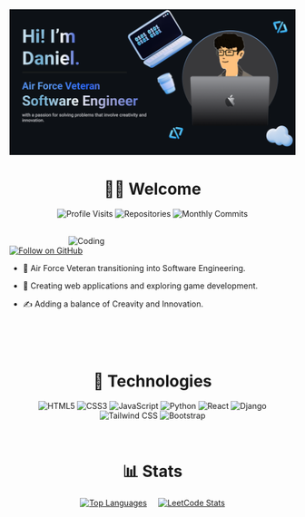 <img src='github-banner.png' alt="GitHub Banner" />

<h1 align="center">🧑‍💻 Welcome</h1>

<p align="center">
  <img src="https://badges.pufler.dev/visits/dp1p/dp1p" alt="Profile Visits"/> 
  <!-- <img src="https://badges.pufler.dev/years/dp1p" alt="Years on GitHub"/> -->
  <img src="https://badges.pufler.dev/repos/dp1p" alt="Repositories"/>
  <img src="https://badges.pufler.dev/commits/monthly/dp1p" alt="Monthly Commits"/>
</p>
<br>

<img align="right" alt="Coding" width="400" src="coding.gif"/>


[![Follow on GitHub](https://img.shields.io/github/followers/dp1p?label=Follow&style=social)](https://github.com/dp1p)

- 🛫 Air Force Veteran transitioning into Software Engineering.

- 👾 Creating web applications and exploring game development. 

-  ✍️ Adding a balance of Creavity and Innovation. 

<br>
<br>
<br>
<h1 align="center">🔧 Technologies</h1>

<p align="center">
  <img src="https://img.shields.io/badge/html5-%23E34F26?style=for-the-badge&logo=html5&logoColor=%23E34F26&labelColor=black" alt="HTML5"/>
  <img src="https://img.shields.io/badge/css3-%231572B6?style=for-the-badge&logo=css3&logoColor=%231572B6&labelColor=black" alt="CSS3"/>
  <img src="https://img.shields.io/badge/javascript-F7DF1E?style=for-the-badge&logo=javascript&logoColor=black&labelColor=black" alt="JavaScript"/>
  <img src="https://img.shields.io/badge/python-%233776AB?style=for-the-badge&logo=python&logoColor=%233776AB&labelColor=black" alt="Python"/>
  <img src="https://img.shields.io/badge/react-61DAFB?style=for-the-badge&logo=react&logoColor=%2361DAFB&labelColor=black" alt="React"/>
  <img src="https://img.shields.io/badge/django-%23092E20?style=for-the-badge&logo=django&logoColor=%23092E20&labelColor=black" alt="Django"/>
  <img src="https://img.shields.io/badge/tailwindcss-%2306B6D4?style=for-the-badge&logo=tailwindcss&logoColor=%2306B6D4&labelColor=black" alt="Tailwind CSS"/>
  <img src="https://img.shields.io/badge/bootstrap-%237952B3?style=for-the-badge&logo=bootstrap&logoColor=%237952B3&labelColor=black" alt="Bootstrap"/>
</p>

<br>
<h1 align="center">📊 Stats</h1>

<p align="center" style="display: flex; justify-content: center; gap: 20px;">
  <a href="https://github.com/dp1p">
    <img src="https://github-readme-stats.vercel.app/api/top-langs?username=dp1p&show_icons=true&layout=compact&theme=transparent" alt="Top Languages" style="width: 400px; height: auto;"/>
  </a>
  <a href="https://leetcode.com/dkei/">
    <img src="https://leetcard.jacoblin.cool/dkei?theme=dark&font=Kaisei%20Opti&ext=heatmap" alt="LeetCode Stats" style="width: 400px; height: auto;"/>
  </a>
</p>

<!-- GIT STATUS COMPACT ---------------------->
<!-- ![Top Langs](https://github-readme-stats.vercel.app/api/top-langs/?username=dp1p&langs_count=5) -->

<!--
**dp1p/dp1p** is a ✨ _special_ ✨ repository because its `README.md` (this file) appears on your GitHub profile.

Here are some ideas to get you started:

- 🔭 I’m currently working on ...
- 🌱 I’m currently learning ...
- 👯 I’m looking to collaborate on ...
- 🤔 I’m looking for help with ...
- 💬 Ask me about ...
- 📫 How to reach me: ...
- 😄 Pronouns: ...
- ⚡ Fun fact: ...
-->

<!-- <p>
    - 🔭 I’m currently working on **Vexa Web App**

    - 🌱 I’m currently learning **DevOps**

    - 💼 Check out my projects:
    - [Project 1](https://link-to-project1)
    - [Project 2](https://link-to-project2)
    - [Project 3](https://link-to-project3)
    - [Project 4](https://link-to-project4)

    - ⚡ Fun fact: **I am Funny**

    <h3>About Me</h3>

<h3>Favorite Games</h3>
<ul>
    <li>Pokemon</li>
    <li>Megaman</li>
    <li>Final Fantasy</li>
    <li>Smash Brothers</li>
    <li>Overwatch</li>
</ul>
<h3>Favorite Cars</h3>
<ul>
    <li>MK5 Supra 3.0 Premium</li>
    <li>BMW M3 CS</li>
    <li>Porsche 911 GT3RS</li>
    <li>Mclaren 720S</li>
</ul>
<h3>Favorite Mangas</h3>
<ul>
    <li>Jujutsu Kaisen</li>
    <li>Sakamoto Days</li>
    <li>Bleach</li>
    <li>Chainsaw Man</li>
</ul>
<h3>Hobbies</h3>
<ul>
    <li>Draw</li>
    <li>Gym</li>
    <li>Play Games</li>
</ul>

</p> -->


<!-- RESOURCES ----------------

https://simpleicons.org/ FOR ICONS
https://shields.io/ FOR IMPORTING ICONS TO GITHUB / HTML MARKDOWN -->

